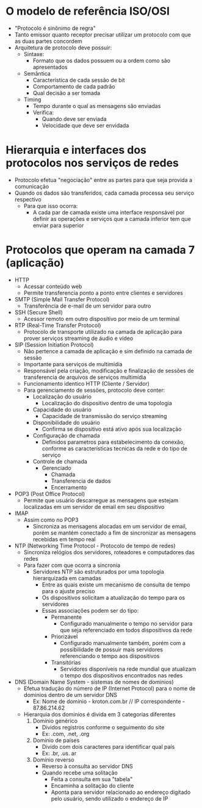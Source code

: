 # O modelo de referência ISO/OSI
- "Protocolo é sinônimo de regra"
- Tanto emissor quanto receptor precisar utilizar um protocolo com que as duas partes concordem
- Arquitetura de protocolo deve possuir:
    - Sintaxe:
        - Formato que os dados possuem ou a ordem como são apresentados
    - Semântica
        - Característica de cada sessão de bit
        - Comportamento de cada padrão
        - Qual decisão a ser tomada
    - Timing
        - Tempo durante o qual as mensagens são enviadas
        - Verifica:
            - Quando deve ser enviada
            - Velocidade que deve ser envidada
    
# Hierarquia e interfaces dos protocolos nos serviços de redes
- Protocolo efetua "negociação" entre as partes para que seja provida a comunicação
- Quando os dados são transferidos, cada camada processa seu serviço respectivo
    - Para que isso ocorra:
        - A cada par de camada existe uma interface responsável por definir as operações e serviços que a camada inferior tem que enviar para superior

# Protocolos que operam na camada 7 (aplicação)
- HTTP
    - Acessar conteúdo web
    - Permite transferencia ponto a ponto entre clientes e servidores
- SMTP (Simple Mail Transfer Protocol)
    - Transferência de e-mail de um servidor para outro
- SSH (Secure Shell)
    - Acessor remoto em outro dispositivo por meio de um terminal
- RTP (Real-Time Transfer Protocol)
    - Protocolo de transporte utilizado na camada de aplicação para prover serviços streaming de áudio e vídeo
- SIP (Session Initiation Protocol)
    - Nâo pertence a camada de aplicação e sim definido na camada de sessão
    - Importante para serviços de multimídia
    - Responsável pela criação, modificação e finalização de sessões de transferencia de arquivos de serviços multimídia
    - Funcionamento identico HTTP (Cliente / Servidor)
    - Para gerenciamento de sessões, protocolo deve conter:
        - Localização do usuário
            - Localização do dispositivo dentro de uma topologia
        - Capacidade do usuário
            - Capacidade de transmissão do serviço streaming
        - Disponibilidade do usuário
            - Confirma se dispositivo está ativo após sua localização
        - Configuração de chamada
            - Definidos parametros para estabelecimento da conexão, conforme as características tecnicas da rede e do tipo de serviço
        - Controle de chamada
            - Gerenciado
                - Chamada
                - Transferencia de dados
                - Encerramento
- POP3 (Post Office Protocol)
    - Permite que usuário descarregue as mensagens que estejam localizadas em um servidor de email em seu dispositivo
- IMAP
    - Assim como no POP3
        - Sincroniza as mensagens alocadas em um servidor de email, porém se mantém conectado a fim de sincronizar as mensagens recebidas em tempo real
- NTP (Networking Time Protocol - Protocolo de tempo de redes)
    - Sincroniza relógios dos servidores, roteadores e computadores das redes
    - Para fazer com que ocorra a sincronia
        - Servidores NTP são estruturados por uma topologia hierarquizada em camadas
            - Entre as quais existe um mecanismo de consulta de tempo para o ajuste preciso
            - Os dispositivos solicitam a atualização do tempo para os servidores
            - Essas associações podem ser do tipo:
                - Permanente
                    - Configurado manualmente o tempo no servidor para que seja referenciado em todos dispositivos da rede
                - Priorizável
                    - Configurado manualmente também, porém com a possibilidade de possuir mais servidores referenciando o tempo aos dispositivos
                - Transitórias
                    - Servidores disponíveis na rede mundial que atualizam o tempo dos dispositivos encontrados nas redes
- DNS (Domain Name System - sistemas de nomes de dominios)
    - Efetua tradução do número de IP (Internet Protocol) para o nome de dominios dentro de um servidor DNS
        - Ex: Nome de domínio - kroton.com.br // IP correspondente - 87.86.214.62
    - Hierarquia dos dominios é divida em 3 categorias diferentes
        1) Domínio genérico
            - Dividos registros conforme o seguimento do site
            - Ex: .com, .net, .org
        2) Domínio de países
            - Divido com dois caracteres para identificar qual país
            - Ex: .br, .us. ar
        3) Domínio reverso
            - Reverso à consulta ao servidor DNS
            - Quando recebe uma solitação
                - Feita a consulta em sua "tabela"
                - Encaminha a solitação do cliente
                - Aponta para servidor relacionado ao endereço digitado pelo usuário, sendo utilizado o endereço de IP
